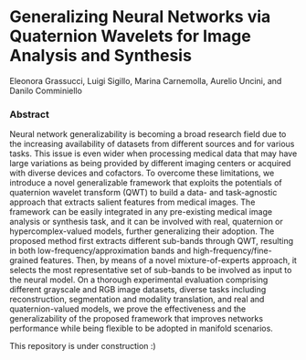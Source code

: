 # Generalizing Neural Networks via Quaternion Wavelets for Image Analysis and Synthesis

Eleonora Grassucci, Luigi Sigillo, Marina Carnemolla, Aurelio Uncini, and Danilo Comminiello

### Abstract

Neural network generalizability is becoming a broad research field due to the increasing availability of datasets from different sources and for various tasks. This issue is even wider when processing medical data that may have large variations as being provided by different imaging centers or acquired with diverse devices and cofactors. 
To overcome these limitations, we introduce a novel generalizable framework that exploits the potentials of quaternion wavelet transform (QWT) to build a data- and task-agnostic approach that extracts salient features from medical images. The framework can be easily integrated in any pre-existing medical image analysis or synthesis task, and it can be involved with real, quaternion or hypercomplex-valued models, further generalizing their adoption. The proposed method first extracts different sub-bands through QWT, resulting in both low-frequency/approximation bands and high-frequency/fine-grained features. Then, by means of a novel mixture-of-experts approach, it selects the most representative set of sub-bands to be involved as input to the neural model. On a thorough experimental evaluation comprising different grayscale and RGB image datasets, diverse tasks including reconstruction, segmentation and modality translation, and real and quaternion-valued models, we prove the effectiveness and the generalizability of the proposed framework that improves networks performance while being flexible to be adopted in manifold scenarios.




This repository is under construction :)
